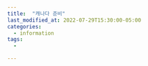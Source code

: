 ```yaml
---
title:  "캐나다 준비"
last_modified_at: 2022-07-29T15:30:00-05:00
categories:
  - information
tags: 
  - 

---
```




